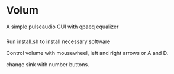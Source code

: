 # Volum
A simple pulseaudio GUI with qpaeq equalizer

### 
Run install.sh to install necessary software

Control volume with mousewheel, left and right arrows or A and D.

change sink with number buttons.
